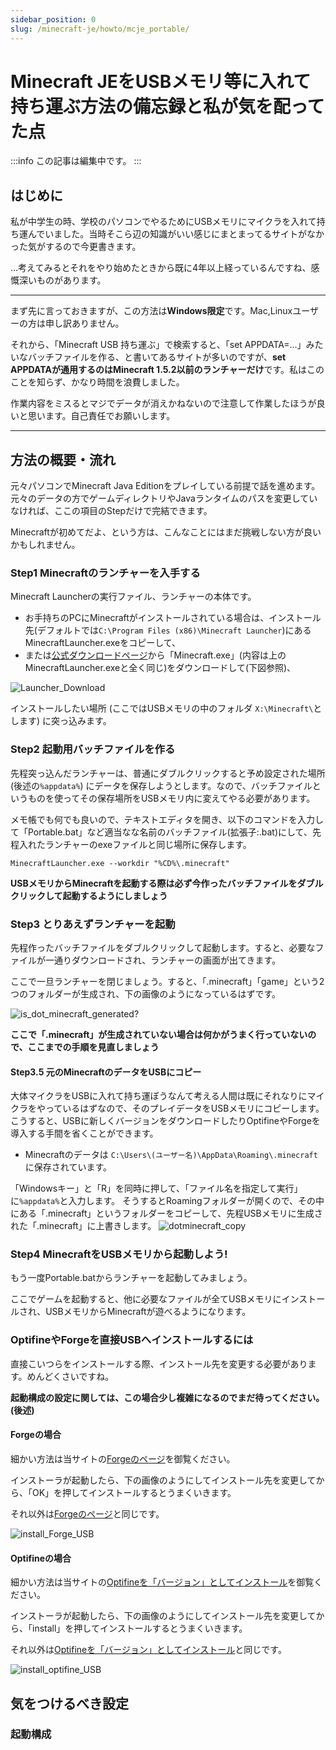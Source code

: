 ```yaml
---
sidebar_position: 0
slug: /minecraft-je/howto/mcje_portable/
---
```

# Minecraft JEをUSBメモリ等に入れて持ち運ぶ方法の備忘録と私が気を配ってた点

:::info
この記事は編集中です。
:::

## はじめに

私が中学生の時、学校のパソコンでやるためにUSBメモリにマイクラを入れて持ち運んでいました。当時そこら辺の知識がいい感じにまとまってるサイトがなかった気がするので今更書きます。

…考えてみるとそれをやり始めたときから既に4年以上経っているんですね、感慨深いものがあります。

***

まず先に言っておきますが、この方法は**Windows限定**です。Mac,Linuxユーザーの方は申し訳ありません。

それから、「Minecraft USB 持ち運ぶ」で検索すると、「set APPDATA=…」みたいなバッチファイルを作る、と書いてあるサイトが多いのですが、**set APPDATAが通用するのはMinecraft 1.5.2以前のランチャーだけ**です。私はこのことを知らず、かなり時間を浪費しました。

作業内容をミスるとマジでデータが消えかねないので注意して作業したほうが良いと思います。自己責任でお願いします。

***

## 方法の概要・流れ

元々パソコンでMinecraft Java Editionをプレイしている前提で話を進めます。元々のデータの方でゲームディレクトリやJavaランタイムのパスを変更していなければ、ここの項目のStepだけで完結できます。

Minecraftが初めてだよ、という方は、こんなことにはまだ挑戦しない方が良いかもしれません。

### Step1 Minecraftのランチャーを入手する

Minecraft Launcherの実行ファイル、ランチャーの本体です。

- お手持ちのPCにMinecraftがインストールされている場合は、インストール先(デフォルトでは`C:\Program Files (x86)\Minecraft Launcher`)にあるMinecraftLauncher.exeをコピーして、
- または[公式ダウンロードページ](https://www.minecraft.net/ja-jp/download/alternative)から「Minecraft.exe」(内容は上のMinecraftLauncher.exeと全く同じ)をダウンロードして(下図参照)、

![Launcher_Download](https://firebasestorage.googleapis.com/v0/b/markdown-gaming.appspot.com/o/images%2Fuserupload%2FVtjimroDpNTowXhTh56Gbh5CAr63%2F9c912c77-818c-4317-ac86-e8cdbc4dd470.png?alt=media&token=0d35ae30-eeff-4071-bfe3-40e45b4b9f31)

インストールしたい場所 (ここではUSBメモリの中のフォルダ `X:\Minecraft\`とします) に突っ込みます。

### Step2 起動用バッチファイルを作る

先程突っ込んだランチャーは、普通にダブルクリックすると予め設定された場所 (後述の`%appdata%`) にデータを保存しようとします。なので、バッチファイルというものを使ってその保存場所をUSBメモリ内に変えてやる必要があります。

メモ帳でも何でも良いので、テキストエディタを開き、以下のコマンドを入力して「Portable.bat」など適当なな名前のバッチファイル(拡張子:.bat)にして、先程入れたランチャーのexeファイルと同じ場所に保存します。

```
MinecraftLauncher.exe --workdir "%CD%\.minecraft"
```

**USBメモリからMinecraftを起動する際は必ず今作ったバッチファイルをダブルクリックして起動するようにしましょう**

### Step3 とりあえずランチャーを起動

先程作ったバッチファイルをダブルクリックして起動します。すると、必要なファイルが一通りダウンロードされ、ランチャーの画面が出てきます。

ここで一旦ランチャーを閉じましょう。すると、「.minecraft」「game」という2つのフォルダーが生成され、下の画像のようになっているはずです。

![is_dot_minecraft_generated?](https://firebasestorage.googleapis.com/v0/b/markdown-gaming.appspot.com/o/images%2Fuserupload%2FVtjimroDpNTowXhTh56Gbh5CAr63%2F0038af96-082e-46fb-a593-e71bd68b6a43.png?alt=media&token=a24c30a5-7e18-4f12-9f72-aa3176e2b48f)

**ここで「.minecraft」が生成されていない場合は何かがうまく行っていないので、ここまでの手順を見直しましょう**

#### Step3.5 元のMinecraftのデータをUSBにコピー

大体マイクラをUSBに入れて持ち運ぼうなんて考える人間は既にそれなりにマイクラをやっているはずなので、そのプレイデータをUSBメモリにコピーします。こうすると、USBに新しくバージョンをダウンロードしたりOptifineやForgeを導入する手間を省くことができます。

 - Minecraftのデータは `C:\Users\(ユーザー名)\AppData\Roaming\.minecraft` に保存されています。

「Windowsキー」と「R」を同時に押して、「ファイル名を指定して実行」に`%appdata%`と入力します。
そうするとRoamingフォルダーが開くので、その中にある「.minecraft」というフォルダーをコピーして、先程USBメモリに生成された「.minecraft」に上書きします。
![dotminecraft_copy](https://firebasestorage.googleapis.com/v0/b/markdown-gaming.appspot.com/o/images%2Fuserupload%2FVtjimroDpNTowXhTh56Gbh5CAr63%2F58aecf59-6333-46bf-a4e3-399f277a7e0a.png?alt=media&token=686e2406-363c-4c6b-a8fb-f3e84441e61b)

### Step4 MinecraftをUSBメモリから起動しよう!

もう一度Portable.batからランチャーを起動してみましょう。

ここでゲームを起動すると、他に必要なファイルが全てUSBメモリにインストールされ、USBメモリからMinecraftが遊べるようになります。

### OptifineやForgeを直接USBへインストールするには

直接こいつらをインストールする際、インストール先を変更する必要があります。めんどくさいですね。

**起動構成の設定に関しては、この場合少し複雑になるのでまだ待ってください。(後述)**

#### Forgeの場合

細かい方法は当サイトの[Forgeのページ](/minecraft-je/howto/install-forge/download-install)を御覧ください。

インストーラが起動したら、下の画像のようにしてインストール先を変更してから、「OK」を押してインストールするとうまくいきます。

それ以外は[Forgeのページ](/minecraft-je/howto/install-forge/download-install)と同じです。

![install_Forge_USB](https://firebasestorage.googleapis.com/v0/b/markdown-gaming.appspot.com/o/images%2Fuserupload%2FVtjimroDpNTowXhTh56Gbh5CAr63%2F487ab735-43cc-42c0-a587-d478f934a514.png?alt=media&token=82b832ee-54bc-4227-9803-b70ebf7fa842)

#### Optifineの場合

細かい方法は当サイトの[Optifineを「バージョン」としてインストール](/minecraft-je/howto/install-optifine/2-singleinstall.md)を御覧ください。

インストーラが起動したら、下の画像のようにしてインストール先を変更してから、「install」を押してインストールするとうまくいきます。

それ以外は[Optifineを「バージョン」としてインストール](/minecraft-je/howto/install-optifine/2-singleinstall.md)と同じです。

![install_optifine_USB](https://firebasestorage.googleapis.com/v0/b/markdown-gaming.appspot.com/o/images%2Fuserupload%2FVtjimroDpNTowXhTh56Gbh5CAr63%2Fe9080840-8419-420c-813a-4ab29354c337.png?alt=media&token=da010edd-8c9f-4f63-9ee1-75d4b3d8daab)


## 気をつけるべき設定

### 起動構成